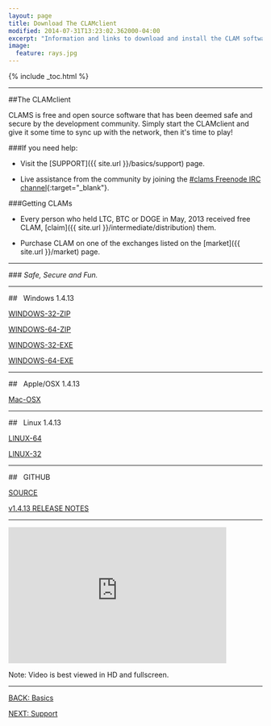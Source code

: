 ```yaml
---
layout: page
title: Download The CLAMclient
modified: 2014-07-31T13:23:02.362000-04:00
excerpt: "Information and links to download and install the CLAM software."
image:
  feature: rays.jpg
---
```


{% include _toc.html %}

---

##The CLAMclient

CLAMS is free and open source software that has been deemed safe and secure by the development community. Simply start the CLAMclient and give it some time to sync up with the network, then it's time to play!  

###If you need help:

* Visit the [SUPPORT]({{ site.url }}/basics/support) page. 

* Live assistance from the community by joining the [#clams Freenode IRC channel](http://webchat.freenode.net/?channels=clams){:target="_blank"}.  

###Getting CLAMs

* Every person who held LTC, BTC or DOGE in May, 2013 received free CLAM, [claim]({{ site.url }}/intermediate/distribution) them.

* Purchase CLAM on one of the exchanges listed on the [market]({{ site.url }}/market) page.

---

###*<i class="fa fa-check-square fa-2x"></i> Safe, Secure and Fun.*

---

##<i class="fa fa-windows fa-5x"></i> &nbsp;&nbsp;Windows 1.4.13

<div><a markdown="0" href="http://clamsight.com/static/releases/clam-1.4.13-win32.zip" target="_blank" class="btn">WINDOWS-32-ZIP</a>

<a markdown="0" href="http://clamsight.com/static/releases/clam-1.4.13-win64.zip" target="_blank" class="btn">WINDOWS-64-ZIP</a></div>

<div><a markdown="0" href="http://clamsight.com/static/releases/clam-1.4.13-win32-setup.exe" target="_blank" class="btn">WINDOWS-32-EXE</a>

<a markdown="0" href="http://clamsight.com/static/releases/clam-1.4.13-win64-setup.exe" target="_blank" class="btn">WINDOWS-64-EXE</a></div>

---

##<i class="fa fa-apple fa-5x"></i> &nbsp;&nbsp;Apple/OSX 1.4.13

<a markdown="0" href="http://clamsight.com/static/releases/clam-1.4.13-osx-unsigned.dmg" target="_blank" class="btn">Mac-OSX</a>

---

##<i class="fa fa-linux fa-5x"></i> &nbsp;&nbsp;Linux 1.4.13

<div><a markdown="0" href="http://clamsight.com/static/releases/clam-1.4.13-linux64.tar.gz" target ="_blank" class="btn">LINUX-64</a>

<a markdown="0" href="http://clamsight.com/static/releases/clam-1.4.13-linux32.tar.gz" target ="_blank" class="btn">LINUX-32</a></div>

---

##<i class="fa fa-github fa-5x"></i> &nbsp;&nbsp;GITHUB

<div><a markdown="0" href="https://github.com/nochowderforyou/clams" target="_blank" class="btn">SOURCE</a>

<a markdown="0" href="https://github.com/nochowderforyou/clams/releases" target="_blank" class="btn">v1.4.13 RELEASE NOTES</a></div>

---

<iframe class="youtube-player" type="text/html" width="432" height="270" style="max-width:100%;" src="http://www.youtube.com/embed/O0ieuiM7-8U?wmode=opaque" frameborder="0" allowfullscreen></iframe>

Note: Video is best viewed in HD and fullscreen.

---

<div><a markdown="0" href="{{ site.url }}/basics" class="btn">BACK: Basics</a>

<a markdown="0" href="{{ site.url }}/basics/support" class="btn">NEXT: Support</a></div>